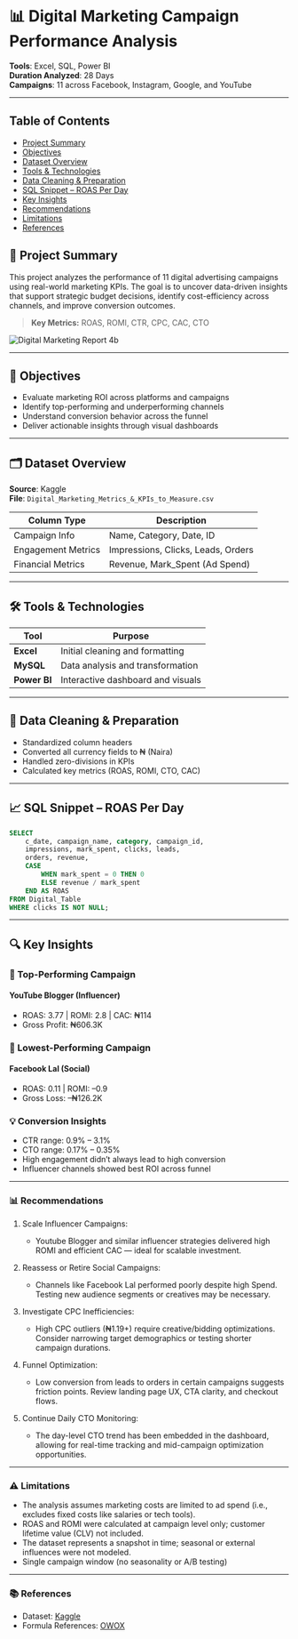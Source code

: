# 📊 Digital Marketing Campaign Performance Analysis

**Tools**: Excel, SQL, Power BI  
**Duration Analyzed**: 28 Days  
**Campaigns**: 11 across Facebook, Instagram, Google, and YouTube  

---
## Table of Contents
- [Project Summary](#project-summary)
- [Objectives](#objectives)
- [Dataset Overview](#dataset-overview)
- [Tools & Technologies](#tools-&-technologies)
- [Data Cleaning & Preparation](#data-cleaning-&-preparation)
- [SQL Snippet – ROAS Per Day](#SQL-snippet-–-rOAS-per-day)
- [Key Insights](#key-insights)
- [Recommendations](#recommendations)
- [Limitations](#limitations)
- [References](#References)

## 📌 Project Summary

This project analyzes the performance of 11 digital advertising campaigns using real-world marketing KPIs. The goal is to uncover data-driven insights that support strategic budget decisions, identify cost-efficiency across channels, and improve conversion outcomes.

> **Key Metrics:** ROAS, ROMI, CTR, CPC, CAC, CTO

![Digital Marketing Report 4b](https://github.com/user-attachments/assets/a24c90ba-0f4e-4954-b84a-a200d72fa12d)

---

## 🧠 Objectives

- Evaluate marketing ROI across platforms and campaigns
- Identify top-performing and underperforming channels
- Understand conversion behavior across the funnel
- Deliver actionable insights through visual dashboards

---

## 🗂️ Dataset Overview

**Source**: Kaggle  
**File**: `Digital_Marketing_Metrics_&_KPIs_to_Measure.csv`

| Column Type       | Description                              |
|-------------------|------------------------------------------|
| Campaign Info     | Name, Category, Date, ID                 |
| Engagement Metrics| Impressions, Clicks, Leads, Orders       |
| Financial Metrics | Revenue, Mark_Spent (Ad Spend)           |

---

## 🛠️ Tools & Technologies

| Tool      | Purpose                          |
|-----------|----------------------------------|
| **Excel** | Initial cleaning and formatting  |
| **MySQL** | Data analysis and transformation |
| **Power BI** | Interactive dashboard and visuals |

---

## 🧹 Data Cleaning & Preparation

- Standardized column headers
- Converted all currency fields to ₦ (Naira)
- Handled zero-divisions in KPIs
- Calculated key metrics (ROAS, ROMI, CTO, CAC)

---

## 📈 SQL Snippet – ROAS Per Day

```sql
SELECT 
    c_date, campaign_name, category, campaign_id,
    impressions, mark_spent, clicks, leads, 
    orders, revenue,
    CASE 
        WHEN mark_spent = 0 THEN 0 
        ELSE revenue / mark_spent 
    END AS ROAS
FROM Digital_Table
WHERE clicks IS NOT NULL;
```
---

## 🔍 Key Insights
### 🎯 Top-Performing Campaign
#### YouTube Blogger (Influencer)
-	ROAS: 3.77 | ROMI: 2.8 | CAC: ₦114
-	Gross Profit: ₦606.3K

### 🚨 Lowest-Performing Campaign
#### Facebook Lal (Social)
-	ROAS: 0.11 | ROMI: –0.9
-	Gross Loss: –₦126.2K
### 💡 Conversion Insights
-	CTR range: 0.9% – 3.1%
-	CTO range: 0.17% – 0.35%
-	High engagement didn’t always lead to high conversion
-	Influencer channels showed best ROI across funnel

---

### 📊 Recommendations
1. Scale Influencer Campaigns:
    - Youtube Blogger and similar influencer strategies delivered high ROMI and efficient CAC — ideal for scalable investment.

2. Reassess or Retire Social Campaigns:
    - Channels like Facebook Lal performed poorly despite high Spend. Testing new audience segments or creatives may be necessary.

3. Investigate CPC Inefficiencies:
    - High CPC outliers (₦1.19+) require creative/bidding optimizations. Consider narrowing target demographics or testing shorter campaign durations.

4. Funnel Optimization:
    - Low conversion from leads to orders in certain campaigns suggests friction points. Review landing page UX, CTA clarity, and checkout flows.

5. Continue Daily CTO Monitoring:
    - The day-level CTO trend has been embedded in the dashboard, allowing for real-time tracking and mid-campaign optimization opportunities.


---

### ⚠️ Limitations
- The analysis assumes marketing costs are limited to ad spend (i.e., excludes fixed costs like salaries or tech tools).
- ROAS and ROMI were calculated at campaign level only; customer lifetime value (CLV) not included.
- The dataset represents a snapshot in time; seasonal or external influences were not modeled.
- Single campaign window (no seasonality or A/B testing)


---

### 📚 References
-	Dataset: [Kaggle](www.kaggle.com)
-	Formula References: [OWOX](https://www.owox.com/blog/articles/digital-marketing-metrics-and-kpis)

